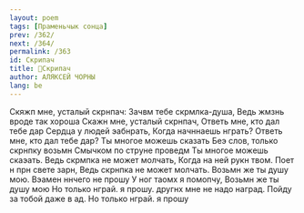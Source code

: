 ```yaml
---
layout: poem
tags: [Праменьчык сонца]
prev: /362/
next: /364/
permalink: /363
id: Скрипач
title: 🚧Скрипач
author: АЛЯКСЕЙ ЧОРНЫ
lang: be
---
```



Скяжп мне, усталый скрнпач: Зачвм тебе скрмлка-душа, Ведь жмзнь вроде так хороша Скажн мне, усталый скрнпач,
Ответь мне, кто дал тебе дар Сердца у людей эабнрать, Когда начннаешь нграть?
Ответь мне, кто дал тебе дар?
Ты многое можешь сказать Беэ слов, только скрнпку возьмн Смычком по струне проведм Ты многое можешь скаэать.
Ведь скрмпка не может молчать, Когда на ней рукн твом.
Поет н прн свете зарн, Ведь скрнпка не может молчать.
Возьмн же ты душу мою.
Вэамен ннчего не прошу У ног таомх я помопчу, Возьмн же ты душу мою
Но только нграй. я прошу. другнх мне не надо наград. Пойду за тобой даже в ад. Но только нграй. я прошу
